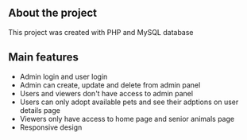 ## About the project
This project was created with PHP and MySQL database

## Main features
* Admin login and user login
* Admin can create, update and delete from admin panel
* Users and viewers don't have access to admin panel
* Users can only adopt available pets and see their adptions on user details page
* Viewers only have access to home page and senior animals page
* Responsive design
  
